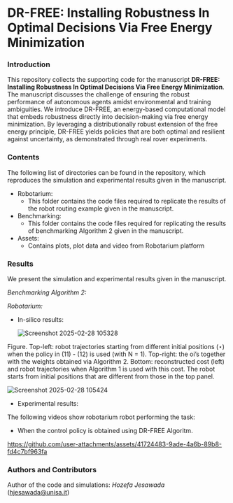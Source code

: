 # DR-FREE: Installing Robustness In Optimal Decisions Via  Free Energy Minimization
### Introduction
This repository collects the supporting code for the manuscript **DR-FREE: Installing Robustness In Optimal Decisions Via  Free Energy Minimization**. The manuscript discusses the challenge of ensuring the robust performance of autonomous agents amidst environmental and training ambiguities. We introduce DR-FREE, an energy-based computational model that embeds robustness directly into decision-making via free energy minimization. By leveraging a distributionally robust extension of the free energy principle, DR-FREE yields policies that are both optimal and resilient against uncertainty, as demonstrated through real rover experiments.
### Contents
The following list of directories can be found in the repository, which reproduces the simulation and experimental results given in the manuscript.
- Robotarium:
  - This folder contains the code files required to replicate the results of the robot routing example given in the manuscript.
- Benchmarking:
  - This folder contains the code files required for replicating the results of benchmarking Algorithm 2 given in the manuscript.
- Assets:
  - Contains plots, plot data and video from Robotarium platform    

### Results
We present the simulation and experimental results given in the manuscript.

*Benchmarking Algorithm 2:*


*Robotarium:*
- In-silico results:

  ![Screenshot 2025-02-28 105328](https://github.com/user-attachments/assets/deea8cb1-bfe5-4427-a46b-b7f25b9a1af4)

Figure. Top-left: robot trajectories starting from different initial positions (⋆) when the policy in (11) - (12) is used (with N = 1). Top-right: the oi’s together with the weights obtained via Algorithm 2. Bottom: reconstructed cost (left) and robot trajectories when Algorithm 1 is used with this cost. The robot starts from initial positions that are different from those in the top panel.

  ![Screenshot 2025-02-28 105424](https://github.com/user-attachments/assets/4b17a438-6457-4931-bad9-7031e62b3f3d)


- Experimental results:

The following videos show robotarium robot performing the task:
  - When the control policy is obtained using DR-FREE Algoritm.

https://github.com/user-attachments/assets/41724483-9ade-4a6b-89b8-fd4c7bf963fa




### Authors and Contributors 
Author of the code and simulations: *Hozefa Jesawada* (hjesawada@unisa.it)

